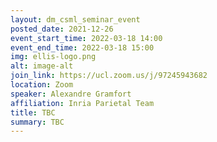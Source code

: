```yaml
---
layout: dm_csml_seminar_event
posted_date: 2021-12-26
event_start_time: 2022-03-18 14:00
event_end_time: 2022-03-18 15:00
img: ellis-logo.png
alt: image-alt
join_link: https://ucl.zoom.us/j/97245943682
location: Zoom
speaker: Alexandre Gramfort
affiliation: Inria Parietal Team
title: TBC
summary: TBC
---
```

